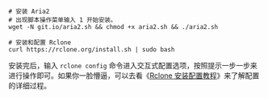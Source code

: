 

```shell
# 安装 Aria2
# 出现脚本操作菜单输入 1 开始安装。
wget -N git.io/aria2.sh && chmod +x aria2.sh && ./aria2.sh

# 安装和配置 Rclone
curl https://rclone.org/install.sh | sudo bash
```

安装完后，输入 `rclone config` 命令进入交互式配置选项，按照提示一步一步来进行操作即可。如果你一脸懵逼，可以去看《[Rclone 安装配置教程](https://p3terx.com/archives/rclone-installation-and-configuration-tutorial.html)》来了解配置的详细过程。

